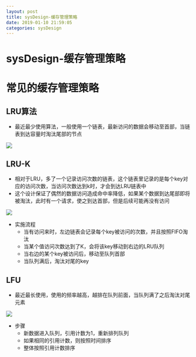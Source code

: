 ```yaml
--- 
layout: post 
title: sysDesign-缓存管理策略 
date: 2019-01-10 21:59:05 
categories: sysDesign 
---
```

# sysDesign-缓存管理策略

# 常见的缓存管理策略

## LRU算法
* 最近最少使用算法，一般使用一个链表，最新访问的数据会移动至首部，当链表到达容量时淘汰尾部的节点

![](https://cdn.jsdelivr.net/gh/nber1994/fu0k@master/uPic/20190110215659679_273402085.png)

## LRU-K
* 相对于LRU，多了一个记录访问次数的链表，这个链表里记录的是每个key对应的访问次数，当访问次数达到k时，才会到达LRU链表中
* 这个设计保证了偶然的数据访问造成命中率降低，如果某个数据到达尾部即将被淘汰，此时有一个请求，使之到达首部，但是后续可能再没有访问

![](https://cdn.jsdelivr.net/gh/nber1994/fu0k@master/uPic/20190110215713209_1601321662.png)

* 实施流程
    * 当有访问来时，左边链表会记录每个key被访问的次数，并且按照FIFO淘汰
    * 当某个值访问次数达到了K，会将该key移动到右边的LRU队列
    * 当右边的某个key被访问后，移动至队列首部
    * 当队列满后，淘汰对尾的key

## LFU
* 最近最长使用，使用的频率越高，越排在队列前面，当队列满了之后淘汰对尾元素

![](https://cdn.jsdelivr.net/gh/nber1994/fu0k@master/uPic/20190110215729346_1148109030.png)

* 步骤
    * 新数据进入队列，引用计数为1，重新排列队列
    * 如果相同的引用计数，则按照时间排序
    * 整体按照引用计数排序
